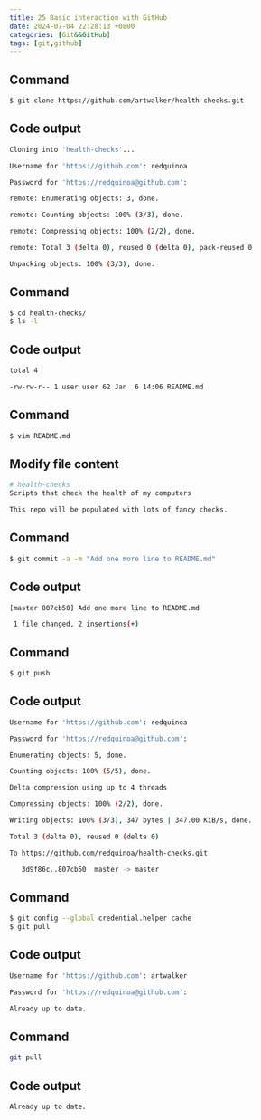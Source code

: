 ```yaml
---
title: 25 Basic interaction with GitHub  
date: 2024-07-04 22:28:13 +0800  
categories: [Git&&GitHub]  
tags: [git,github]  
---
```

## Command
```bash
$ git clone https://github.com/artwalker/health-checks.git
```
## Code output
```bash
Cloning into 'health-checks'...

Username for 'https://github.com': redquinoa

Password for 'https://redquinoa@github.com': 

remote: Enumerating objects: 3, done.

remote: Counting objects: 100% (3/3), done.

remote: Compressing objects: 100% (2/2), done.

remote: Total 3 (delta 0), reused 0 (delta 0), pack-reused 0

Unpacking objects: 100% (3/3), done.
```
## Command
```bash
$ cd health-checks/
$ ls -l
```
## Code output
```bash
total 4

-rw-rw-r-- 1 user user 62 Jan  6 14:06 README.md
```
## Command
```bash
$ vim README.md
```
## Modify file content
```bash
# health-checks
Scripts that check the health of my computers

This repo will be populated with lots of fancy checks. 
```
## Command
```bash
$ git commit -a -m "Add one more line to README.md"
```
## Code output
```bash
[master 807cb50] Add one more line to README.md

 1 file changed, 2 insertions(+)
```
## Command
```bash
$ git push
```
## Code output
```bash
Username for 'https://github.com': redquinoa

Password for 'https://redquinoa@github.com': 

Enumerating objects: 5, done.

Counting objects: 100% (5/5), done.

Delta compression using up to 4 threads

Compressing objects: 100% (2/2), done.

Writing objects: 100% (3/3), 347 bytes | 347.00 KiB/s, done.

Total 3 (delta 0), reused 0 (delta 0)

To https://github.com/redquinoa/health-checks.git

   3d9f86c..807cb50  master -> master
```
## Command
```bash
$ git config --global credential.helper cache
$ git pull
```
## Code output
```bash
Username for 'https://github.com': artwalker

Password for 'https://redquinoa@github.com': 

Already up to date.
```
## Command
```bash
git pull
```
## Code output
```bash
Already up to date.
```
